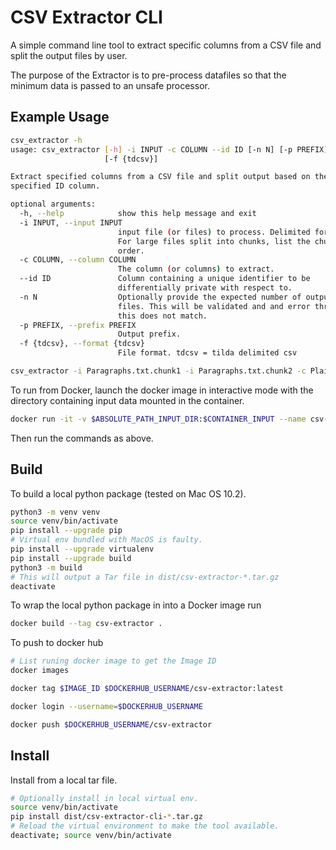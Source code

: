 # CSV Extractor CLI
A simple command line tool to extract specific columns from a CSV file and
split the output files by user.

The purpose of the Extractor is to pre-process datafiles so that the minimum
data is passed to an unsafe processor.

## Example Usage

```bash
csv_extractor -h
usage: csv_extractor [-h] -i INPUT -c COLUMN --id ID [-n N] [-p PREFIX]
                     [-f {tdcsv}]

Extract specified columns from a CSV file and split output based on the
specified ID column.

optional arguments:
  -h, --help            show this help message and exit
  -i INPUT, --input INPUT
                        input file (or files) to process. Delimited format.
                        For large files split into chunks, list the chunks in
                        order.
  -c COLUMN, --column COLUMN
                        The column (or columns) to extract.
  --id ID               Column containing a unique identifier to be
                        differentially private with respect to.
  -n N                  Optionally provide the expected number of output
                        files. This will be validated and and error thrown if
                        this does not match.
  -p PREFIX, --prefix PREFIX
                        Output prefix.
  -f {tdcsv}, --format {tdcsv}
                        File format. tdcsv = tilda delimited csv
```

```bash
csv_extractor -i Paragraphs.txt.chunk1 -i Paragraphs.txt.chunk2 -c PlainText --id WorkID -p data/paragraphs
```

To run from Docker, launch the docker image in interactive mode with the
directory containing input data mounted in the container.
```bash
docker run -it -v $ABSOLUTE_PATH_INPUT_DIR:$CONTAINER_INPUT --name csv-extractor csv-extractor
```

Then run the commands as above.

## Build
To build a local python package (tested on Mac OS 10.2).

```bash
python3 -m venv venv
source venv/bin/activate
pip install --upgrade pip
# Virtual env bundled with MacOS is faulty.
pip install --upgrade virtualenv
pip install --upgrade build
python3 -m build
# This will output a Tar file in dist/csv-extractor-*.tar.gz
deactivate
```

To wrap the local python package in into a Docker image run
```bash
docker build --tag csv-extractor .
```

To push to docker hub
```bash
# List runing docker image to get the Image ID
docker images

docker tag $IMAGE_ID $DOCKERHUB_USERNAME/csv-extractor:latest

docker login --username=$DOCKERHUB_USERNAME

docker push $DOCKERHUB_USERNAME/csv-extractor
```

## Install
Install from a local tar file.

```bash
# Optionally install in local virtual env.
source venv/bin/activate
pip install dist/csv-extractor-cli-*.tar.gz
# Reload the virtual environment to make the tool available.
deactivate; source venv/bin/activate
```